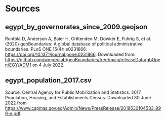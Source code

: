 # Sources

## egypt_by_governorates_since_2009.geojson
Runfola D, Anderson A, Baier H, Crittenden M, Dowker E, Fuhrig S, et al. (2020) 
geoBoundaries: A global database of political administrative boundaries. 
PLoS ONE 15(4): e0231866. https://doi.org/10.1371/journal.pone.0231866. 
Downloaded from: https://github.com/wmgeolab/geoBoundaries/tree/main/releaseData/gbOpen/EGY/ADM1 on 4 July 2022.

## egypt_population_2017.csv
Source: Central Agency for Public Mobilization and Statistics. 2017 Population, Housing, and Establishments Census. Downloaded 30 June 2022 from https://www.capmas.gov.eg/Admin/News/PressRelease/2018530104533_899-e.pdf.


